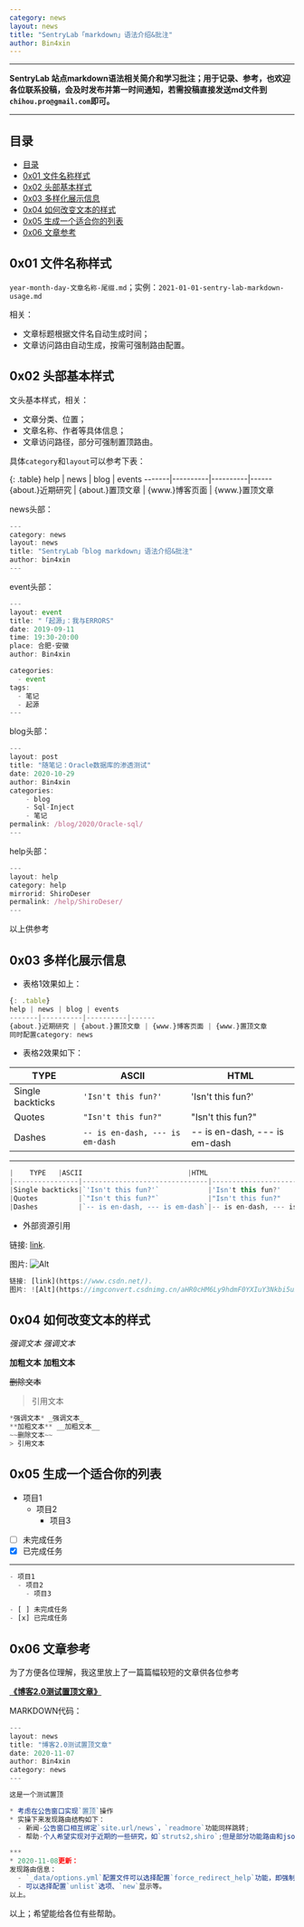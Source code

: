 ```yaml
---
category: news
layout: news
title: "SentryLab「markdown」语法介绍&批注"
author: Bin4xin
---
```


---
**SentryLab 站点markdown语法相关简介和学习批注；用于记录、参考，也欢迎各位联系投稿，会及时发布并第一时间通知，若需投稿直接发送md文件到`chihou.pro@gmail.com`即可。**

---


目录
------
- [目录](#%E7%9B%AE%E5%BD%95)
- [0x01 文件名称样式](#0x01-%E6%96%87%E4%BB%B6%E5%90%8D%E7%A7%B0%E6%A0%B7%E5%BC%8F)
- [0x02 头部基本样式](#0x02-%E5%A4%B4%E9%83%A8%E5%9F%BA%E6%9C%AC%E6%A0%B7%E5%BC%8F)
- [0x03 多样化展示信息](#0x03-%E5%A4%9A%E6%A0%B7%E5%8C%96%E5%B1%95%E7%A4%BA%E4%BF%A1%E6%81%AF)
- [0x04 如何改变文本的样式](#0x04-%E5%A6%82%E4%BD%95%E6%94%B9%E5%8F%98%E6%96%87%E6%9C%AC%E7%9A%84%E6%A0%B7%E5%BC%8F)
- [0x05 生成一个适合你的列表](#0x05-%E7%94%9F%E6%88%90%E4%B8%80%E4%B8%AA%E9%80%82%E5%90%88%E4%BD%A0%E7%9A%84%E5%88%97%E8%A1%A8)
- [0x06 文章参考](#0x06-%E6%96%87%E7%AB%A0%E5%8F%82%E8%80%83)

## 0x01 文件名称样式
`year-month-day-文章名称-尾缀.md`；实例：`2021-01-01-sentry-lab-markdown-usage.md`

相关：
- 文章标题根据文件名自动生成时间；
- 文章访问路由自动生成，按需可强制路由配置。

## 0x02 头部基本样式
文头基本样式，相关：
- 文章分类、位置；
- 文章名称、作者等具体信息；
- 文章访问路径，部分可强制置顶路由。

具体`category`和`layout`可以参考下表：

{: .table}
help | news | blog | events
-------|----------|----------|------
{about.}近期研究 | {about.}置顶文章 | {www.}博客页面 | {www.}置顶文章

news头部：
```js
---
category: news
layout: news
title: "SentryLab「blog markdown」语法介绍&批注"
author: bin4xin
---
```
event头部：
```js
---
layout: event
title: "「起源」：我与ERRORS"
date: 2019-09-11
time: 19:30-20:00
place: 合肥·安徽
author: Bin4xin

categories:
  - event
tags:
  - 笔记
  - 起源
---
```

blog头部：
```js
---
layout: post
title: "随笔记：Oracle数据库的渗透测试"
date: 2020-10-29
author: Bin4xin
categories:
    - blog
    - Sql-Inject
    - 笔记
permalink: /blog/2020/Oracle-sql/
---
```

help头部：
```js
---
layout: help
category: help
mirrorid: ShiroDeser
permalink: /help/ShiroDeser/
---
```
以上供参考
## 0x03 多样化展示信息

- 表格1效果如上：

```js
{: .table}
help | news | blog | events
-------|----------|----------|------
{about.}近期研究 | {about.}置顶文章 | {www.}博客页面 | {www.}置顶文章
同时配置category: news
```

- 表格2效果如下：

|    TYPE   |ASCII                          |HTML
|----------------|-------------------------------|-----------------------------|
|Single backticks|`'Isn't this fun?'`            |'Isn't this fun?'            |
|Quotes          |`"Isn't this fun?"`            |"Isn't this fun?"            |
|Dashes          |`-- is en-dash, --- is em-dash`|-- is en-dash, --- is em-dash|

---
```js
|    TYPE   |ASCII                          |HTML
|----------------|-------------------------------|-----------------------------|
|Single backticks|`'Isn't this fun?'`            |'Isn't this fun?'            |
|Quotes          |`"Isn't this fun?"`            |"Isn't this fun?"            |
|Dashes          |`-- is en-dash, --- is em-dash`|-- is en-dash, --- is em-dash|
```
- 外部资源引用

链接: [link](https://www.csdn.net/).

图片: ![Alt](https://imgconvert.csdnimg.cn/aHR0cHM6Ly9hdmF0YXIuY3Nkbi5uZXQvNy83L0IvMV9yYWxmX2h4MTYzY29tLmpwZw)

```js
链接: [link](https://www.csdn.net/).
图片: ![Alt](https://imgconvert.csdnimg.cn/aHR0cHM6Ly9hdmF0YXIuY3Nkbi5uZXQvNy83L0IvMV9yYWxmX2h4MTYzY29tLmpwZw)
```
## 0x04 如何改变文本的样式

*强调文本* _强调文本_

**加粗文本** __加粗文本__

~~删除文本~~

> 引用文本

```js
*强调文本* _强调文本_
**加粗文本** __加粗文本__
~~删除文本~~
> 引用文本
```
## 0x05 生成一个适合你的列表

- 项目1
  - 项目2
    - 项目3

- [ ] 未完成任务
- [x] 已完成任务

---
```js
- 项目1
  - 项目2
    - 项目3

- [ ] 未完成任务
- [x] 已完成任务
```

## 0x06 文章参考
为了方便各位理解，我这里放上了一篇篇幅较短的文章供各位参考

**[《博客2.0测试置顶文章》](/news/welcome-to-2.0-blog/)**

MARKDOWN代码：
```js
---
layout: news
title: "博客2.0测试置顶文章"
date: 2020-11-07
author: Bin4xin
category: news
---

这是一个测试置顶

* 考虑在公告窗口实现`置顶`操作
* 实操下来发现路由结构如下：
  - 新闻-公告窗口相互绑定`site.url/news`，`readmore`功能同样跳转;
  - 帮助-个人希望实现对于近期的一些研究，如`struts2,shiro`;但是部分功能路由和json文件对应的`site.url/help`路由暂时无法得知如何代码。

***
* 2020-11-08更新：
发现路由信息：
  - `_data/options.yml`配置文件可以选择配置`force_redirect_help`功能，即强制路由跳转至`help/*{redirect_url}`
  - 可以选择配置`unlist`选项、`new`显示等。
以上。
```

以上；希望能给各位有些帮助。
